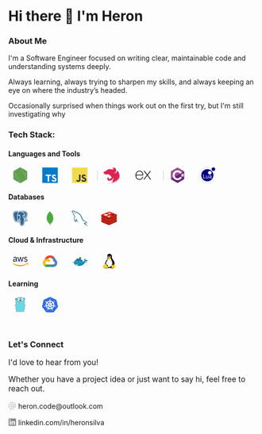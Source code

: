 # Hi there 👋 I'm Heron

### About Me

I'm a Software Engineer focused on writing clear, maintainable code and understanding systems deeply.

Always learning, always trying to sharpen my skills, and always keeping an eye on where the industry’s headed.

Occasionally surprised when things work out on the first try, but I'm still investigating why


### Tech Stack:

#### Languages and Tools

<p>
  <a
    href="https://nodejs.org"
    title="Node.js"
    target="_blank"
    style="text-decoration: none; margin: 0 8px"
    ><img
      align="center"
      alt="Node.js"
      title="Node.js"
      height="32"
      width="32"
      src="https://raw.githubusercontent.com/devicons/devicon/master/icons/nodejs/nodejs-plain.svg"
    /></a>
  &nbsp;
  <a
    href="https://www.typescriptlang.org"
    title="TypeScript"
    target="_blank"
    style="text-decoration: none; margin: 0 8px"
    ><img
      align="center"
      alt="TypeScript"
      title="TypeScript"
      height="32"
      width="32"
      src="https://raw.githubusercontent.com/devicons/devicon/master/icons/typescript/typescript-original.svg"
    /></a>
  &nbsp;
  <a
    href="https://developer.mozilla.org/en-US/docs/Web/JavaScript"
    title="JavaScript"
    target="_blank"
    style="text-decoration: none; margin: 0 8px"
    ><img
      align="center"
      alt="JavaScript"
      title="JavaScript"
      height="32"
      width="32"
      src="https://raw.githubusercontent.com/devicons/devicon/master/icons/javascript/javascript-original.svg"
    /></a>
  &nbsp;
  <span
    style="
      display: inline-block;
      vertical-align: middle;
      width: 1px;
      height: 20px;
      background-color: #ccc;
    "
  ></span>
  <a
    href="https://nestjs.com"
    title="NestJS"
    target="_blank"
    style="text-decoration: none; margin: 0 8px"
    ><img
      align="center"
      alt="NestJS"
      title="NestJS"
      height="32"
      width="32"
      src="https://raw.githubusercontent.com/devicons/devicon/master/icons/nestjs/nestjs-original.svg"
    /></a>
  &nbsp;
  <a
    href="https://expressjs.com"
    title="Express.js"
    target="_blank"
    style="text-decoration: none; margin: 0 8px"
  ><img
      align="center"
      alt="Express.js"
      title="Express.js"
      height="32"
      width="32"
      style="background-color: #fff; padding: 0 4px; border-radius: 4px;"
      src="https://raw.githubusercontent.com/devicons/devicon/master/icons/express/express-original.svg"
    /></a>
  &nbsp;
  <span
    style="
      display: inline-block;
      vertical-align: middle;
      width: 1px;
      height: 20px;
      background-color: #ccc;
    "
  ></span>
  <a
    href="https://dotnet.microsoft.com"
    title=".NET C#"
    target="_blank"
    style="text-decoration: none; margin: 0 8px"
  ><img
      align="center"
      alt=".NET C#"
      title=".NET C#"
      height="32"
      width="32"
      src="https://raw.githubusercontent.com/devicons/devicon/master/icons/csharp/csharp-original.svg"
    /></a>
  &nbsp;
  <a
    href="https://www.lua.org"
    title="Lua"
    target="_blank"
    style="text-decoration: none; margin: 0 8px"
  ><img
      align="center"
      alt="Lua"
      title="Lua"
      height="32"
      width="32"
      src="https://raw.githubusercontent.com/devicons/devicon/master/icons/lua/lua-original.svg"
    /></a>
</p>

#### Databases

<p>
  <a
    href="https://www.postgresql.org"
    title="PostgreSQL"
    target="_blank"
    style="text-decoration: none; margin: 0 8px"
    ><img
      align="center"
      alt="Postgres"
      title="Postgres"
      height="32"
      width="32"
      src="https://raw.githubusercontent.com/devicons/devicon/master/icons/postgresql/postgresql-plain.svg"
    /></a>
  &nbsp;
  <a
    href="https://www.mongodb.com"
    title="MongoDB"
    target="_blank"
    style="text-decoration: none; margin: 0 8px"
    ><img
      align="center"
      alt="MongoDB"
      title="MongoDB"
      height="32"
      width="32"
      src="https://raw.githubusercontent.com/devicons/devicon/master/icons/mongodb/mongodb-plain.svg"
    /></a>
  &nbsp;
  <a
    href="https://www.mysql.com"
    title="MySQL"
    target="_blank"
    style="text-decoration: none; margin: 0 8px"
    ><img
      align="center"
      alt="MySQL"
      title="MySQL"
      height="32"
      width="32"
      src="https://raw.githubusercontent.com/devicons/devicon/master/icons/mysql/mysql-original.svg"
    /></a>
  &nbsp;
  <a
    href="https://redis.io"
    title="Redis"
    target="_blank"
    style="text-decoration: none; margin: 0 8px"
    ><img
      align="center"
      alt="Redis"
      title="Redis"
      height="32"
      width="32"
      src="https://raw.githubusercontent.com/devicons/devicon/master/icons/redis/redis-original.svg"
    /></a>
</p>

#### Cloud & Infrastructure

<p>
  <a
    href="https://aws.amazon.com"
    title="Amazon Web Services (AWS)"
    target="_blank"
    style="text-decoration: none; margin: 0 8px"
    ><img
      align="center"
      alt="Amazon Web Services (AWS)"
      title="Amazon Web Services (AWS)"
      height="32"
      width="32"
      src="https://raw.githubusercontent.com/devicons/devicon/master/icons/amazonwebservices/amazonwebservices-original-wordmark.svg"
    /></a>
  &nbsp;
  <a
    href="https://cloud.google.com"
    title="Google Cloud (GCP)"
    target="_blank"
    style="text-decoration: none; margin: 0 8px"
    ><img
      align="center"
      alt="Google Cloud (GCP)"
      title="Google Cloud (GCP)"
      height="32"
      width="32"
      src="https://raw.githubusercontent.com/devicons/devicon/master/icons/googlecloud/googlecloud-original.svg"
    /></a>
  &nbsp;
  <a
    href="https://www.docker.com"
    title="Docker"
    target="_blank"
    style="text-decoration: none; margin: 0 8px"
    ><img
      align="center"
      alt="Docker"
      title="Docker"
      height="32"
      width="32"
      src="https://raw.githubusercontent.com/devicons/devicon/master/icons/docker/docker-original.svg"
    /></a>
  &nbsp;
  <a
    href="https://www.linux.org"
    title="Linux"
    target="_blank"
    style="text-decoration: none; margin: 0 8px"
    ><img
      align="center"
      alt="Linux"
      title="Linux"
      height="32"
      width="32"
      src="https://raw.githubusercontent.com/devicons/devicon/master/icons/linux/linux-original.svg"
    /></a>
</p>

#### Learning

<p>
  <a
    href="https://go.dev"
    title="Golang"
    target="_blank"
    style="text-decoration: none; margin: 0 8px"
    ><img
      align="center"
      alt="Golang"
      title="Golang"
      height="32"
      width="32"
      src="https://raw.githubusercontent.com/devicons/devicon/master/icons/go/go-original.svg"
    /></a>
  &nbsp;
  <a
    href="https://kubernetes.io"
    title="Kubernetes"
    target="_blank"
    style="text-decoration: none; margin: 0 8px"
    ><img
      align="center"
      alt="Kubernetes"
      title="Kubernetes"
      height="32"
      width="32"
      src="https://raw.githubusercontent.com/devicons/devicon/master/icons/kubernetes/kubernetes-plain.svg"
    /></a>
</p>

<br>

### Let's Connect

<div>
  <p style="font-size: 1.1em;">
    I'd love to hear from you!
  </p>
  <p style="font-size: 1.1em;">
    Whether you have a project idea or just want to say hi, feel free to reach out.
  </p>
  <div>
    <p style="padding: 0; margin-bottom: 4px;">
      <img src="https://raw.githubusercontent.com/0xShapeShifter/dev-story/master/public/images/socials/at.svg" style="height: 16px; width: 16px; display: inline-block; vertical-align: middle;">
      <a href="mailto:heron.code@outlook.com" style="text-decoration: none; font-size: 1em; display: inline-block; vertical-align: middle;">heron.code@outlook.com</a>
    </li>
    <p style="padding: 0; margin-bottom: 4px;">
      <img src="https://raw.githubusercontent.com/0xShapeShifter/dev-story/master/public/images/socials/linkedin.svg" alt="LinkedIn" style="height: 16px; width: 16px; display: inline-block; vertical-align: middle;">
      <a href="https://www.linkedin.com/in/heronsilva" target="_blank" style="text-decoration: none; font-size: 1em; display: inline-block; vertical-align: middle;">linkedin.com/in/heronsilva</a>
    </li>
  </div>
</div>
